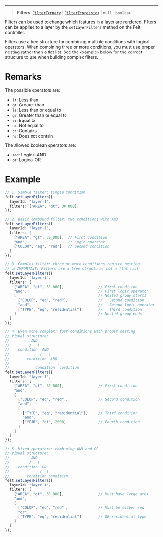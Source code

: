 ***

> **Filters**: [`FilterTernary`](FilterTernary.md) | [`FilterExpression`](FilterExpression.md) | `null` | `boolean`

Filters can be used to change which features in a layer are rendered. Filters can be
applied to a layer by the `setLayerFilters` method on the Felt controller.

Filters use a tree structure for combining multiple conditions with logical operators.
When combining three or more conditions, you must use proper nesting rather than a flat list.
See the examples below for the correct structure to use when building complex filters.

# Remarks

The possible operators are:

* `lt`: Less than
* `gt`: Greater than
* `le`: Less than or equal to
* `ge`: Greater than or equal to
* `eq`: Equal to
* `ne`: Not equal to
* `cn`: Contains
* `nc`: Does not contain

The allowed boolean operators are:

* `and`: Logical AND
* `or`: Logical OR

# Example

```typescript
// 1. Simple filter: single condition
felt.setLayerFilters({
  layerId: "layer-1",
  filters: ["AREA", "gt", 30_000],
});

// 2. Basic compound filter: two conditions with AND
felt.setLayerFilters({
  layerId: "layer-1",
  filters: [
    ["AREA", "gt", 30_000],  // First condition
    "and",                   // Logic operator
    ["COLOR", "eq", "red"]   // Second condition
  ]
});

// 3. Complex filter: three or more conditions require nesting
// ⚠️ IMPORTANT: Filters use a tree structure, not a flat list
felt.setLayerFilters({
  layerId: "layer-1",
  filters: [
    ["AREA", "gt", 30_000],                // First condition
    "and",                                 // First logic operator
    [                                      // Nested group starts
      ["COLOR", "eq", "red"],              //   Second condition
      "and",                               //   Second logic operator
      ["TYPE", "eq", "residential"]        //   Third condition
    ]                                      // Nested group ends
  ]
});

// 4. Even more complex: four conditions with proper nesting
// Visual structure:
//          AND
//         /   \
//    condition  AND
//              /   \
//        condition  AND
//                  /   \
//            condition  condition
felt.setLayerFilters({
  layerId: "layer-1",
  filters: [
    ["AREA", "gt", 30_000],                // First condition
    "and",
    [
      ["COLOR", "eq", "red"],              // Second condition
      "and",
      [
        ["TYPE", "eq", "residential"],     // Third condition
        "and",
        ["YEAR", "gt", 2000]               // Fourth condition
      ]
    ]
  ]
});

// 5. Mixed operators: combining AND and OR
// Visual structure:
//          AND
//         /   \
//    condition  OR
//              /  \
//        condition condition
felt.setLayerFilters({
  layerId: "layer-1",
  filters: [
    ["AREA", "gt", 30_000],                // Must have large area
    "and",
    [
      ["COLOR", "eq", "red"],              // Must be either red
      "or",
      ["TYPE", "eq", "residential"]        // OR residential type
    ]
  ]
});
```
